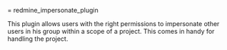 = redmine_impersonate_plugin

This plugin allows users with the right permissions to impersonate other users in his group within a scope of a project.
This comes in handy for handling the project.
